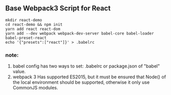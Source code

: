 ## Base Webpack3 Script for React

```base
mkdir react-demo
cd react-demo && npm init
yarn add react react-dom
yarn add --dev webpack webpack-dev-server babel-core babel-loader babel-preset-react
echo '{"presets":["react"]}' > .babelrc
```
### note:
1. babel config has two ways to set: .babelrc or package.json of "babel" value.
2. webpack 3 Has supported ES2015, but it must be ensured that Node() of the local environment should be supported, otherwise it only use CommonJS modules.